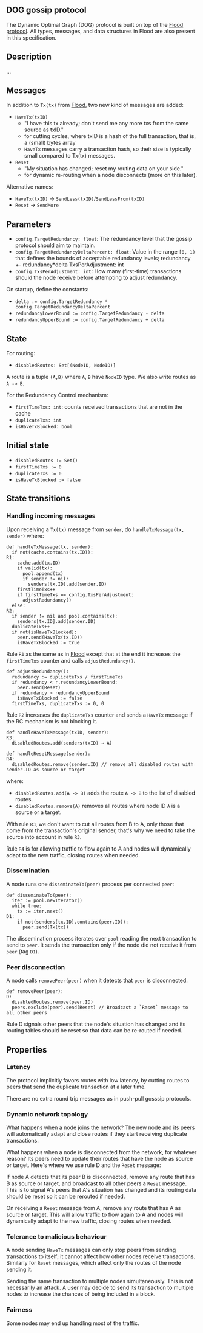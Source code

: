 ## DOG gossip protocol

The Dynamic Optimal Graph (DOG) protocol is built on top of the [Flood protocol][flood]. All types,
messages, and data structures in Flood are also present in this specification.

## Description

...


## Messages

In addition to `Tx(tx)` from [Flood][flood], two new kind of messages are added:
- `HaveTx(txID)`
  - "I have this tx already; don't send me any more txs from the same source as txID."
  - for cutting cycles, where txID is a hash of the full transaction, that is, a (small) bytes array
  - `HaveTx` messages carry a transaction hash, so their size is typically small compared to Tx(tx)
    messages.
- `Reset` 
  - "My situation has changed; reset my routing data on your side."
  - for dynamic re-routing when a node disconnects (more on this later).

Alternative names: 
- `HaveTx(txID)` → `SendLess(txID)`/`SendLessFrom(txID)`
- `Reset` → `SendMore`

## Parameters

- `config.TargetRedundancy: float`: The redundancy level that the gossip protocol should aim to
  maintain.
- `config.TargetRedundancyDeltaPercent: float`: Value in the range `[0, 1)` that defines the bounds
of acceptable redundancy levels; redundancy +- redundancy*delta TxsPerAdjustment: int
- `config.TxsPerAdjustment: int`: How many (first-time) transactions should the node receive before
  attempting to adjust redundancy.

On startup, define the constants:
- `delta := config.TargetRedundancy * config.TargetRedundancyDeltaPercent`
- `redundancyLowerBound := config.TargetRedundancy - delta`
- `redundancyUpperBound := config.TargetRedundancy + delta`

## State

For routing:
- `disabledRoutes: Set[(NodeID, NodeID)]`

A route is a tuple `(A,B)` where `A`, `B` have `NodeID` type. We also write routes as `A -> B`.

For the Redundancy Control mechanism:
- `firstTimeTxs: int`: counts received transactions that are not in the cache
- `duplicateTxs: int`
- `isHaveTxBlocked: bool`

## Initial state

- `disabledRoutes := Set()`
- `firstTimeTxs := 0`
- `duplicateTxs := 0`
- `isHaveTxBlocked := false`

## State transitions

### Handling incoming messages

Upon receiving a `Tx(tx)` message from `sender`, do `handleTxMessage(tx, sender)` where:
```
def handleTxMessage(tx, sender):
  if not(cache.contains(tx.ID)):
R1:
    cache.add(tx.ID)
    if valid(tx):
      pool.append(tx)
      if sender != nil:
        senders[tx.ID].add(sender.ID)
    firstTimeTxs++
    if firstTimeTxs == config.TxsPerAdjustment:
      adjustRedundancy()
  else:
R2:
  if sender != nil and pool.contains(tx):
    senders[tx.ID].add(sender.ID)
  duplicateTxs++
  if not(isHaveTxBlocked):
    peer.send(HaveTx(tx.ID))
    isHaveTxBlocked := true
```

Rule `R1` as the same as in [Flood][flood] except that at the end it increases the `firstTimeTxs` counter and
calls `adjustRedundancy()`.

```
def adjustRedundancy():
  redundancy := duplicateTxs / firstTimeTxs
  if redundancy < r.redundancyLowerBound:
    peer.send(Reset)
  if redundancy > redundancyUpperBound
    isHaveTxBlocked := false
  firstTimeTxs, duplicateTxs := 0, 0
```

Rule `R2` increases the `duplicateTxs` counter and sends a `HaveTx` message if the RC mechanism is
not blocking it.

```
def handleHaveTxMessage(txID, sender):
R3:
  disabledRoutes.add(senders(txID) → A)
```

```
def handleResetMessage(sender):
R4:
  disabledRoutes.remove(sender.ID) // remove all disabled routes with sender.ID as source or target
```
where:
- `disabledRoutes.add(A -> B)` adds the route `A -> B` to the list of disabled routes.
- `disabledRoutes.remove(A)` removes all routes where node ID `A` is a source or a target.

With rule `R3`, we don't want to cut all routes from B to A, only those that come from the
transaction's original sender, that's why we need to take the source into account in rule `R3`.

Rule `R4` is for allowing traffic to flow again to A and nodes will dynamically adapt to the new
traffic, closing routes when needed.

### Dissemination

A node runs one `disseminateTo(peer)` process per connected `peer`:
```
def disseminateTo(peer):
  iter := pool.newIterator()
  while true:
    tx := iter.next()
D1:
    if not(senders[tx.ID].contains(peer.ID)):
      peer.send(Tx(tx))
```

The dissemination process iterates over `pool` reading the next transaction to send to `peer`. It
sends the transaction only if the node did not receive it from `peer` (tag `D1`).

### Peer disconnection

A node calls `removePeer(peer)` when it detects that `peer` is disconnected.
```
def removePeer(peer):
D:
  disabledRoutes.remove(peer.ID)
  peers.exclude(peer).send(Reset) // Broadcast a `Reset` message to all other peers
```

Rule D signals other peers that the node's situation has changed and its routing tables should be
reset so that data can be re-routed if needed.

## Properties

### Latency

The protocol implicitly favors routes with low latency, by cutting routes to peers that send the
duplicate transaction at a later time.

There are no extra round trip messages as in push-pull gosssip protocols.

### Dynamic network topology

What happens when a node joins the network? The new node and its peers will automatically adapt and
close routes if they start receiving duplicate transactions. 

What happens when a node is disconnected from the network, for whatever reason? Its peers need to
update their routes that have the node as source or target. Here's where we use rule D and the `Reset`
message:

If node A detects that its peer B is disconnected, remove any route that has B as source or target,
and broadcast to all other peers a `Reset` message. This is to signal A's peers that A's situation has
changed and its routing data should be reset so it can be rerouted if needed.

On receiving a `Reset` message from A, remove any route that has A as source or target. This will
allow traffic to flow again to A and nodes will dynamically adapt to the new traffic, closing routes
when needed.

### Tolerance to malicious behaviour

A node sending `HaveTx` messages can only stop peers from sending transactions to itself; it cannot
affect how other nodes receive transactions. Similarly for `Reset` messages, which affect only the
routes of the node sending it.

Sending the same transaction to multiple nodes simultaneously. This is not necessarily an attack. A
user may decide to send its transaction to multiple nodes to increase the chances of being included
in a block.

### Fairness

Some nodes may end up handling most of the traffic.

[flood]: flood.md
